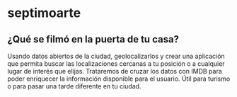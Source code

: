 # septimoarte
## ¿Qué se filmó en la puerta de tu casa?
Usando datos abiertos de la ciudad, geolocalizarlos y crear una aplicación que permita buscar las localizaciones cercanas a tu posición o a cualquier lugar de interés que elijas.  Trataremos de cruzar los datos con IMDB para poder enriquecer la información disponible para el usuario.  Útil para turismo o para pasar una tarde diferente en tu ciudad.
